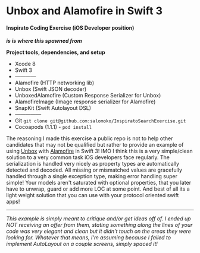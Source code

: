 Unbox and Alamofire in Swift 3
===
#### Inspirato Coding Exercise (iOS Developer position)
**_is is where this spawned from_**

**Project tools, dependencies, and setup**

* Xcode 8
* Swift 3
* ————
* Alamofire (HTTP networking lib)
* Unbox (Swift JSON decoder)
* UnboxedAlamofire (Custom Response Serializer for Unbox)
* AlamofireImage (Image response serializer for Alamofire)
* SnapKit (Swift Autolayout DSL)
* —————
* Git `git clone git@github.com:salomoko/InspiratoSearchExercise.git`
* Cocoapods (1.1.1) - `pod install`

The reasoning I made this exercise a public repo is not to help other candidates that may not be qualified but rather to provide an  example of using [Unbox](https://github.com/JohnSundell/Unbox) with [Alamofire](https://github.com/serejahh/UnboxedAlamofire) in Swift 3!
IMO I think this is a very simple/clean solution to a very common task iOS developers face regularly. The serialization is handled very nicely as property types are automatically detected and decoded. All missing or mismatched values are gracefully handled through a single exception type, making error handling super simple!
Your models aren't saturated with optional properties, that you later have to unwrap, guard or add more LOC at some point.
And best of all its a light weight solution that you can use with your protocol oriented swift apps!

---

_This example is simply meant to critique and/or get ideas off of. I ended up NOT receiving an offer from them, stating something along the lines of your code was very elegant and clean but it didn't touch on the areas they were looking for. Whatever that means, I'm assuming because I failed to implement AutoLayout on a couple screens, simply spaced it!_



